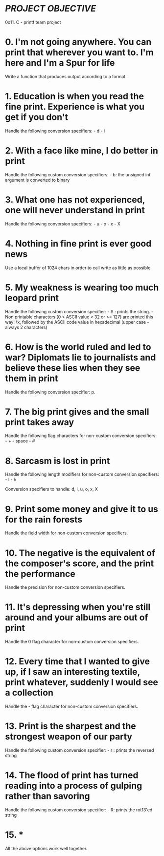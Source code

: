 # ***PROJECT OBJECTIVE***
0x11. C - printf team project
#
# 0. I'm not going anywhere. You can print that wherever you want to. I'm here and I'm a Spur for life


Write a function that produces output according to a format.
#
# 1. Education is when you read the fine print. Experience is what you get if you don't                                                                          


Handle the following conversion specifiers:
	- d
	- i
#
# 2. With a face like mine, I do better in print


Handle the following custom conversion specifiers:
	- b: the unsigned int argument is converted to binary
#
# 3. What one has not experienced, one will never understand in print            


Handle the following conversion specifiers:
	- u
	- o
	- x
	- X
#
# 4. Nothing in fine print is ever good news


Use a local buffer of 1024 chars in order to call write as little as possible.
#
# 5. My weakness is wearing too much leopard print


Handle the following custom conversion specifier:
	- S : prints the string.
	- Non printable characters (0 < ASCII value < 32 or >= 127) are printed this way: \x, followed by the ASCII code value in hexadecimal (upper case - always 2 characters)
#
# 6. How is the world ruled and led to war? Diplomats lie to journalists and believe these lies when they see them in print


Handle the following conversion specifier: p.
#
# 7. The big print gives and the small print takes away


Handle the following flag characters for non-custom conversion specifiers:
	- +
	- space
	- #

#
# 8. Sarcasm is lost in print


Handle the following length modifiers for non-custom conversion specifiers:
	- l
	- h

Conversion specifiers to handle: d, i, u, o, x, X
#
# 9. Print some money and give it to us for the rain forests


Handle the field width for non-custom conversion specifiers.
#
# 10. The negative is the equivalent of the composer's score, and the print the performance


Handle the precision for non-custom conversion specifiers.
#
# 11. It's depressing when you're still around and your albums are out of print


Handle the 0 flag character for non-custom conversion specifiers.
#
# 12. Every time that I wanted to give up, if I saw an interesting textile, print whatever, suddenly I would see a collection


Handle the - flag character for non-custom conversion specifiers.
#
# 13. Print is the sharpest and the strongest weapon of our party


Handle the following custom conversion specifier:
	- r : prints the reversed string
#
# 14. The flood of print has turned reading into a process of gulping rather than savoring


Handle the following custom conversion specifier:
	- R: prints the rot13'ed string
#
# 15. *


All the above options work well together.
#
